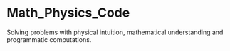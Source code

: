 # Math_Physics_Code

Solving problems with physical intuition, mathematical understanding and 
programmatic computations.

